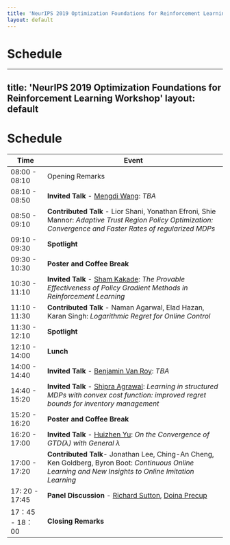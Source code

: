 ```yaml
---
title: 'NeurIPS 2019 Optimization Foundations for Reinforcement Learning Workshop'
layout: default
---
```



# Schedule

---
title: 'NeurIPS 2019 Optimization Foundations for Reinforcement Learning Workshop'
layout: default
---


# Schedule

| Time | Event |
| ---- | ----- |
| 08:00 - 08:10 | Opening Remarks |
| 08:10 - 08:50 | **Invited Talk** - [Mengdi Wang][mengdi]: *TBA*|
| 08:50 - 09:10 | **Contributed Talk** - Lior Shani, Yonathan Efroni, Shie Mannor: *Adaptive Trust Region Policy Optimization: Convergence and Faster Rates of regularized MDPs*|
| 09:10 - 09:30 | **Spotlight** |
| 09:30 - 10:30 | **Poster and Coffee Break** |
| 10:30 - 11:10 | **Invited Talk** - [Sham Kakade][sham]: *The Provable Effectiveness of Policy Gradient Methods in Reinforcement Learning*|
| 11:10 - 11:30 | **Contributed Talk** - Naman Agarwal, Elad Hazan, Karan Singh: *Logarithmic Regret for Online Control*|
| 11:30 - 12:10 | **Spotlight** |
| 12:10 - 14:00 | **Lunch** |
| 14:00 - 14:40 | **Invited Talk** - [Benjamin Van Roy][ben]: *TBA*|
| 14:40 - 15:20 | **Invited Talk** - [Shipra Agrawal][shipra]: *Learning in structured MDPs with convex cost function: improved regret bounds for inventory management*|
| 15:20 - 16:20 | **Poster and Coffee Break** |
| 16:20 - 17:00 | **Invited Talk** - [Huizhen Yu][huizhen]: *On the Convergence of GTD($\lambda$) with General $\lambda$* |
| 17:00 - 17:20 | **Contributed Talk**- Jonathan Lee, Ching-An Cheng, Ken Goldberg, Byron Boot: *Continuous Online Learning and New Insights to Online Imitation Learning* |
| 17: 20 - 17:45 | **Panel Discussion** - [Richard Sutton][rich], [Doina Precup][doina] |
| 17：45 - 18：00 | **Closing Remarks** |

<!-- [speakers]: #speakers -->
[sham]: https://homes.cs.washington.edu/~sham/
[shipra]: http://www.columbia.edu/~sa3305/
[ben]: https://web.stanford.edu/~bvr/
[mengdi]: https://mwang.princeton.edu/
[huizhen]: https://directory.ualberta.ca/person/huizhen
[rich]: http://incompleteideas.net/
[doina]: https://www.cs.mcgill.ca/~dprecup/

